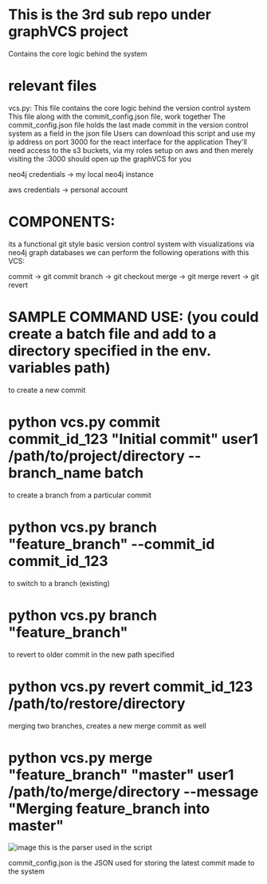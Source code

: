 # This is the 3rd sub repo under graphVCS project
Contains the core logic behind the system 

# relevant files 
vcs.py:
  This file contains the core logic behind the version control system
  This file along with the commit_config.json file, work together
  The commit_config.json file holds the last made commit in the version control system as a field in the json file
  Users can download this script and use my ip address on port 3000 for the react interface for the application
  They'll need access to the s3 buckets, via my roles setup on aws and then merely visiting the <ip>:3000 should open up the graphVCS for you

  neo4j credentials -> my local neo4j instance 
  
  aws credentials -> personal account
    
  # COMPONENTS:
  
  its a functional git style basic version control system with visualizations via neo4j graph databases
  we can perform the following operations with this VCS:
  
  commit -> git commit
  branch -> git checkout
  merge -> git merge
  revert -> git revert 

  

  # SAMPLE COMMAND USE: (you could create a batch file and add to a directory specified in the env. variables path)

  
  to create a new commit 
  # python vcs.py commit commit_id_123 "Initial commit" user1 /path/to/project/directory --branch_name batch

  to create a branch from a particular commit
  # python vcs.py branch "feature_branch" --commit_id commit_id_123

  to switch to a branch (existing)
  # python vcs.py branch "feature_branch"

  to revert to older commit in the new path specified
  # python vcs.py revert commit_id_123 /path/to/restore/directory

  merging two branches, creates a new merge commit as well
  # python vcs.py merge "feature_branch" "master" user1 /path/to/merge/directory --message "Merging feature_branch into master"

  ![image](https://github.com/user-attachments/assets/b8f575e1-8b6c-4410-b898-0581abc85340)  this is the parser used in the script


  commit_config.json is the JSON used for storing the latest commit made to the system
